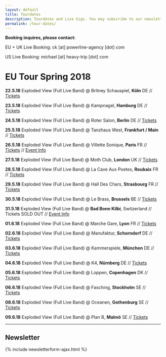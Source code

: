 ```yaml
---
layout: default
title: Tourdates
description: Tourdates and Live Gigs. You may subscribe to our newsletter to be the first informed about upcoming gigs and releases.
permalink: /tour-dates/
---
```


**Booking inquires, please contact:**

EU + UK Live Booking: ck [at] powerline-agency [dot] com

US Live Booking: michael [at] heavy-trip [dot] com

# EU Tour Spring 2018

**22.5.18** Exploded View (Full Live Band) @ Britney Schauspiel, **Köln** DE // [Tickets](https://www.schauspiel.koeln/haus/britney/)

**23.5.18** Exploded View (Full Live Band) @ Kampnagel, **Hamburg** DE // [Tickets](http://www.kampnagel.de/de/programm/exploded-view/)

**24.5.18** Exploded View (Full Live Band) @ Roter Salon, **Berlin** DE // [Tickets](http://ticket.volksbuehne-berlin.de/eventim.webshop/webticket/eventlist)

**25.5.18** Exploded View (Full Live Band) @ Tanzhaus West, **Frankfurt / Main** // [Tickets](https://shop.reservix.de/off/login_check.php?vID=17885&id=b8575646afe4dca755870e0e1265d89ef976ecc229f266763b19bb1517388a2ba7ea8890b441096d7b7ce6e00d97491e&eventGrpID=262591)

**26.5.18** Exploded View (Full Live Band) @ Villette Sonique, **Paris** FR // [Tickets](https://lavillette.com/evenement/villette-sonique-2018/) // [Event Info](http://www.villettesonique.com/en/artiste/exploded-view/)

**27.5.18** Exploded View (Full Live Band) @ Moth Club, **London** UK // [Tickets](http://www.mothclub.co.uk/events)

**28.5.18** Exploded View (Full Live Band) @ La Cave Aux Poetes, **Roubaix** FR // [Tickets](https://bainsdeminuitproductions.com/2017/10/16/28-05-exploded-view-guest-la-cave-aux-poetes-roubaix/)

**29.5.18** Exploded View (Full Live Band) @ Hall Des Chars, **Strasbourg** FR // [Tickets](https://www.facebook.com/pages/Hall-Des-Chars/204272682944975)

**30.5.18** Exploded View (Full Live Band) @ Le Brass, **Brussels** BE // [Tickets](http://lebrass.be/categories/ateliers/)

**31.5.18** Exploded View (Full Live Band) @ **Bad Bonn Kilbi**, Switzerland // Tickets SOLD OUT // [Event Info](https://www.facebook.com/events/342944029524954/)

**01.6.18** Exploded View (Full Live Band) @ Marche Gare, **Lyon** FR // [Tickets](http://www.marchegare.fr/agenda)

**02.6.18** Exploded View (Full Live Band) @ Manufaktur, **Schorndorf** DE // [Tickets](https://www.club-manufaktur.de/tickets.html)

**03.6.18** Exploded View (Full Live Band) @ Kammerspiele, **München** DE // [Tickets](https://www.muenchner-kammerspiele.de/konzerte#550-konzerte)

**04.6.18** Exploded View (Full Live Band) @ K4, **Nürnberg** DE // [Tickets](https://kunstkulturquartier.reservix.de/p/reservix/event/1180776)

**05.6.18** Exploded View (Full Live Band) @ Loppen, **Copenhagen** DK // [Tickets](https://www.eventim-light.com/dk/shop/5a30df1a5ab29a04b2b87234/en/event/5aa691714d6597049e0cc8ea/)

**06.6.18** Exploded View (Full Live Band) @ Fasching, **Stockholm** SE // [Tickets](https://www.tickster.com/sv/events/kc04ujvj7ubf5hv/2018-06-06/exploded-view)

**08.6.18** Exploded View (Full Live Band) @ Oceanen, **Gothenburg** SE // [Tickets](http://www.oceanen.com/)

**09.6.18** Exploded View (Full Live Band) @ Plan B, **Malmö** SE // [Tickets](https://www.facebook.com/planbvenue/)

---

## Newsletter
{% include newsletterform-ajax.html %}

<!-- Britney Köln -->
<script type='application/ld+json'>
{
  "@context": "http://www.schema.org",
  "@type": "MusicEvent",
  "name": "Exploded View feat. Anika +  Support Warm Graves",
  "url": "https://www.schauspiel.koeln/spielplan/monatsuebersicht/exploded-view/2700/",
  "description": "Exploded View feat. Anika +  Support Warm Graves",
  "startDate": "05/22/2018",
  "endDate": "05/22/2018",
  "location": {
    "@type": "Place",
    "name": "Britney @Schauspiel Köln (Außenspielstätte Offenbachplatz)",
    "sameAs": "https://www.schauspiel.koeln/haus/britney/",
    "address": {
      "@type": "PostalAddress",
      "streetAddress": "Offenbachplatz",
      "addressLocality": "Köln",
      "postalCode": "50667",
      "addressCountry": "Germany"
    }
  },
  "offers": {
    "@type": "Offer",
    "url": "https://www.schauspiel.koeln/spielplan/monatsuebersicht/exploded-view/2700/karten-kaufen/2700/"
  },
  "performer": {
    "@type": "PerformingGroup",
    "name": "Exploded View"
  }
}
</script>


<!-- Kampnagel Hamburg -->
 <script type='application/ld+json'>
 {
   "@context": "http://www.schema.org",
   "@type": "MusicEvent",
   "name": "Exploded View (Full Band)",
   "url": "http://www.kampnagel.de/de/programm/exploded-view/",
   "description": "Exploded View: Konzert / Support: Warm Graves",
   "startDate": "05/23/2018",
   "endDate": "05/23/2018",
   "location": {
     "@type": "Place",
     "name": "Kampnagel - KMH",
     "sameAs": "http://www.kampnagel.de/",
     "address": {
       "@type": "PostalAddress",
       "streetAddress": "Jarrestr. 20",
       "addressLocality": "Hamburg",
       "postalCode": "22303",
       "addressCountry": "Germany"
     }
   },
   "offers": {
     "@type": "Offer",
     "url": "https://shop.jetticket.net/kampnagel/events.aspx?eventid=4195"
   },
   "performer": {
     "@type": "PerformingGroup",
     "name": "Exploded View"
   }
 }
  </script>

<!-- Roter Salon Berlin -->
<script type='application/ld+json'>
  {
    "@context": "http://www.schema.org",
    "@type": "MusicEvent",
    "name": "Exploded View (Full Band)",
    "url": "https://www.volksbuehne.berlin/de/programm/3904/exploded-view-support-warm-graves",
    "description": "Exploded View: Konzert / Support: Warm Graves",
    "startDate": "05/24/2018",
    "endDate": "05/24/2018",
    "location": {
      "@type": "Place",
      "name": "Volksbühne Berlin - Roter Salon",
      "sameAs": "http://www.volksbuehne.de/",
      "address": {
        "@type": "PostalAddress",
        "streetAddress": "Rosa-Luxemburg-Platz",
        "addressLocality": "Berlin",
        "postalCode": "10178",
        "addressCountry": "Germany"
      }
    },
    "offers": {
      "@type": "Offer",
      "url": "http://ticket.volksbuehne-berlin.de/eventim.webshop/webticket/eventlist"
    },
    "performer": {
      "@type": "PerformingGroup",
      "name": "Exploded View"
    }
  }
</script>

<!-- La Vilette Sonique Paris -->
<script type="application/ld+json">
{
  "@context": "http://schema.org",
  "@type": "Event",
  "name": "Exploded View at Villete Sonique",
  "startDate": "2018-05-26T19:30",
  "location": {
    "@type": "Halle",
    "name": "Grande Halle - Nef Nord",
    "address": {
      "@type": "PostalAddress",
      "streetAddress": "211 Av. Jean Jaures",
      "addressLocality": "Paris",
      "postalCode": "75019",
      "addressCountry": "FR"
    }
  },
  "image": [
    "http://www.villettesonique.com/wp-content/uploads/2018/02/EXPLODED-VIEW-page.jpg",
    "https://lavillette.com/wp-content/uploads/2017/05/960-18-Villette-Sonique-2.jpg",
   ],
  "description": "Exploded View est le dernier projet de Annika Henderson, elle est accompagnée de trois musiciens mexicains talentueux, le groupe fait un mélange de krautrock et de post punk. Mais derrière le calme apparent d’Exploded View explose aussi une énergie plus industrielle composée de loop, de drones, de sonorités métalliques, de nappes entremêlées desquelles surplombe la voix éthérée d’Annika mais des textes plutôt engagés politiquement, socialement.",
  "endDate": "2018-05-26",
  "performer": [{
    "@type": "MusicGroup",
    "name": "Exploded View",
    "sameAs: "https://explodedview.info"
  },{
    "@type" : "MusicGroup",
    "name" : "Marquis de Sade",
  },{
    "@type" : "MusicGroup",
    "name" : "Anna von Hauswolff",
    }]
}
</script>

<!-- Moth Club London -->
<script type='application/ld+json'>
  {
    "@context": "http://www.schema.org",
    "@type": "MusicEvent",
    "name": "Exploded View (Full Band)",
    "url": "http://www.mothclub.co.uk/events/2018/5/27/exploded-view",
    "description": "Bad Vibrations is delighted to welcome Exploded View to the MOTH CLUB. ",
    "startDate": "05/27/2018",
    "endDate": "05/27/2018",
    "location": {
      "@type": "Place",
      "name": "Moth Club",
      "sameAs": "http://www.mothclub.co.uk",
      "address": {
        "@type": "PostalAddress",
        "streetAddress": "Old Trades Hall Valette Street",
        "addressLocality": "London",
        "postalCode": "E9 6NU",
        "addressCountry": "United Kingdom"
      }
    },
    "offers": {
      "@type": "Offer",
      "url": "https://www.seetickets.com/event/exploded-view/moth-club/1208044"
    },
    "performer": {
      "@type": "PerformingGroup",
      "name": "Exploded View"
    }
  }
</script>

<!-- La Cave aux Poetes Roubaix-->
<script type="application/ld+json">
{
  "@context": "http://schema.org",
  "@type": "Event",
  "name": "EXPLODED VIEW + Beechwood",
  "url": "https://www.caveauxpoetes.com/concert-exploded-view-anika-283.html"
  "startDate": "2018-05-28",
  "endDate": "2018-05-28",
  "location": {
    "@type": "Place",
    "name": "La Cave aux  Poètes",
    "sameAs": "https://www.caveauxpoetes.com/",
    "address": {
      "@type": "PostalAddress",
      "streetAddress": "16, rue du Grand Chemin,",
      "addressLocality": "Roubaix",
      "postalCode": "59100",
      "addressCountry": "FR"
    }
  },
  "image": [
    "http://www.caveauxpoetes.com/img/artist/exploded-view.jpg",
    "https://bainsdeminuitblog.files.wordpress.com/2018/02/exploded-view-new.jpg?w=1200&h=400&crop=1",
   ],
  "description": "Exploded View est le dernier projet de Annika Henderson, elle est accompagnée de trois musiciens mexicains talentueux, le groupe fait un mélange de krautrock et de post punk. Mais derrière le calme apparent d’Exploded View explose aussi une énergie plus industrielle composée de loop, de drones, de sonorités métalliques, de nappes entremêlées desquelles surplombe la voix éthérée d’Annika mais des textes plutôt engagés politiquement, socialement.",
  "performer": [{
    "@type": "MusicGroup",
    "name": "Exploded View",
    "sameAs: "https://explodedview.info"
  },{
    "@type" : "MusicGroup",
    "name" : "Beechwood",
  }]
}
</script>
